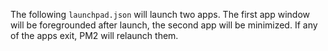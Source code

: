 The following `launchpad.json` will launch two apps. The first app window will be foregrounded after launch, the second app will be minimized. If any of the apps exit, PM2 will relaunch them.
